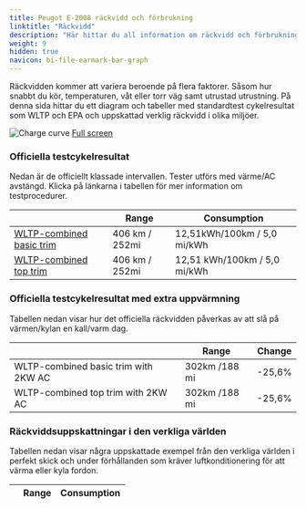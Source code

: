 ```yaml
---
title: Peugot E-2008 räckvidd och förbrukning
linktitle: "Räckvidd"
description: "Här hittar du all information om räckvidd och förbrukning för Peugot E-2008."
weight: 9
hidden: true
navicon: bi-file-earmark-bar-graph
---
```

<!-- markdownlint-disable MD033 -->

Räckvidden kommer att variera beroende på flera faktorer. Såsom hur snabbt du kör, temperaturen, våt eller torr väg samt utrustad utrustning. På denna sida hittar du ett diagram och tabeller med standardtest cykelresultat som WLTP och EPA och uppskattad verklig räckvidd i olika miljöer.

<img class="img-fluid" alt="Charge curve" src="../range.svg"/>
<a href="../range.svg">Full screen</a>

### Officiella testcykelresultat

Nedan är de officiellt klassade intervallen. Tester utförs med värme/AC avstängd. Klicka på länkarna i tabellen för mer information om testprocedurer.

<table class="table table-striped">
<thead>
<tr><th></th><th>  Range </th><th>Consumption </th></tr>
<tbody>
<tr><td><a href="../../../../../guides/understandingrange/wltp/">WLTP-combined basic trim</a></td><td> 406 km / 252mi </td><td>12,51kWh/100km / 5,0 mi/kWh </td></tr> 
<tr><td><a href="../../../../../guides/understandingrange/wltp/">WLTP-combined top trim</a></td><td> 406 km / 252mi </td><td> 12,51 kWh/100km / 5,0 mi/kWh </td></tr>  
</tbody></table>

### Officiella testcykelresultat med extra uppvärmning

Tabellen nedan visar hur det officiella räckvidden påverkas av att slå på värmen/kylan en kall/varm dag.

<table class="table table-striped">
<thead>
<tr><th></th><th>  Range </th><th>Change </th></tr>
<tbody>
<tr><td> WLTP-combined basic trim with 2KW AC </td><td> 302km /188 mi </td><td> -25,6%</td></tr>
<tr><td>  WLTP-combined top trim with 2KW AC </td><td> 302km /188 mi </td><td>-25,6%</td></tr>
</tbody></table>

### Räckviddsuppskattningar i den verkliga världen

Tabellen nedan visar några uppskattade exempel från den verkliga världen i perfekt skick och under förhållanden som kräver luftkonditionering för att värma eller kyla fordon.

<table class="table table-striped">
<thead>
<tr><th></th><th>  Range </th><th>Consumption </th></tr>
<tbody>
</tbody></table>
